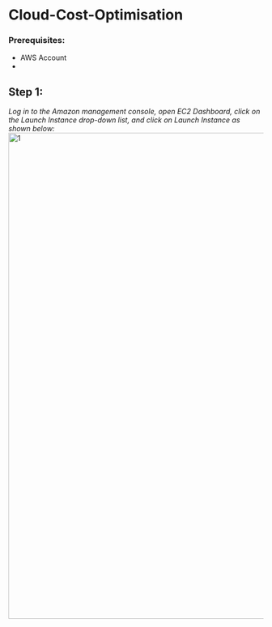 # Cloud-Cost-Optimisation

### Prerequisites:

* AWS Account
*
## Step 1:
_*Log in to the Amazon management console, open EC2 Dashboard, click on the Launch Instance drop-down list, and click on Launch Instance as shown below:*_
<img width="960" alt="1" src="https://github.com/Priyadhahrshini-s/Cloud-Cost-Optimisation/assets/141703662/f7b222f9-b123-4b5a-92e4-f6206200f5b4">
